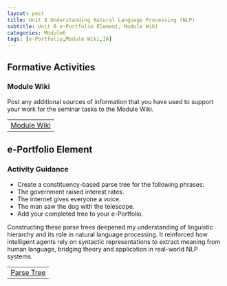 ```yaml
---
layout: post
title: Unit 8 Understanding Natural Language Processing (NLP)
subtitle: Unit 8 e-Portfolio Element, Module Wiki
categories: Module6
tags: [e-Portfolio,Module Wiki,IA]
---
```


<html lang="en">

<body>

<h2>Formative Activities </h2>

<h3>Module Wiki</h3>
  
<p>Post any additional sources of information that you have used to support your work for the seminar tasks to the Module Wiki.</p>

<table>
    <tr>
      <td> <a href="../../../../artefacts/IA-Unit04-Module_Wiki.pdf" target="_blank" class="button large">Module Wiki</a></td> 
    </tr>
</table>


<h2> e-Portfolio Element</h2>
<h3>Activity Guidance </h3>
<ul>
 <li> Create a constituency-based parse tree for the following phrases:</li>
 <li> The government raised interest rates.</li>
  <li> The internet gives everyone a voice.</li>
   <li> The man saw the dog with the telescope.</li>
    <li> Add your completed tree to your e-Portfolio.</li>
</ul>
   <p> Constructing these parse trees deepened my understanding of linguistic hierarchy and its role in natural language processing. It reinforced how intelligent agents rely on syntactic representations to extract meaning from human language, bridging theory and application in real-world NLP systems.</p>
<table>
    <tr>
      <td> <a href="../../../../artefacts/IA-Unit08-Parse_Tree.pdf" target="_blank" class="button large">Parse Tree</a></td> 
    </tr>
</table>







